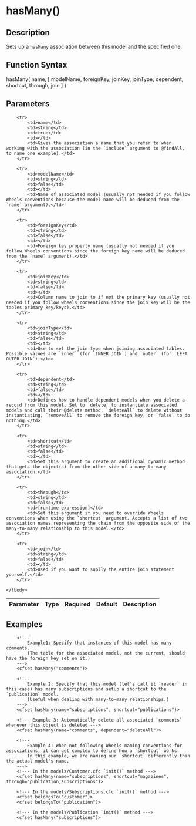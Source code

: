 # hasMany()

## Description
Sets up a `hasMany` association between this model and the specified one.

## Function Syntax
hasMany( name, [ modelName, foreignKey, joinKey, joinType, dependent, shortcut, through, join ] )


## Parameters
<table>
	<thead>
		<tr>
			<th>Parameter</th>
			<th>Type</th>
			<th>Required</th>
			<th>Default</th>
			<th>Description</th>
		</tr>
	</thead>
	<tbody>
		
		<tr>
			<td>name</td>
			<td>string</td>
			<td>true</td>
			<td></td>
			<td>Gives the association a name that you refer to when working with the association (in the `include` argument to @findAll, to name one example).</td>
		</tr>
		
		<tr>
			<td>modelName</td>
			<td>string</td>
			<td>false</td>
			<td></td>
			<td>Name of associated model (usually not needed if you follow Wheels conventions because the model name will be deduced from the `name` argument).</td>
		</tr>
		
		<tr>
			<td>foreignKey</td>
			<td>string</td>
			<td>false</td>
			<td></td>
			<td>Foreign key property name (usually not needed if you follow Wheels conventions since the foreign key name will be deduced from the `name` argument).</td>
		</tr>
		
		<tr>
			<td>joinKey</td>
			<td>string</td>
			<td>false</td>
			<td></td>
			<td>Column name to join to if not the primary key (usually not needed if you follow wheels conventions since the join key will be the tables primary key/keys).</td>
		</tr>
		
		<tr>
			<td>joinType</td>
			<td>string</td>
			<td>false</td>
			<td></td>
			<td>Use to set the join type when joining associated tables. Possible values are `inner` (for `INNER JOIN`) and `outer` (for `LEFT OUTER JOIN`).</td>
		</tr>
		
		<tr>
			<td>dependent</td>
			<td>string</td>
			<td>false</td>
			<td></td>
			<td>Defines how to handle dependent models when you delete a record from this model. Set to `delete` to instantiate associated models and call their @delete method, `deleteAll` to delete without instantiating, `removeAll` to remove the foreign key, or `false` to do nothing.</td>
		</tr>
		
		<tr>
			<td>shortcut</td>
			<td>string</td>
			<td>false</td>
			<td></td>
			<td>Set this argument to create an additional dynamic method that gets the object(s) from the other side of a many-to-many association.</td>
		</tr>
		
		<tr>
			<td>through</td>
			<td>string</td>
			<td>false</td>
			<td>[runtime expression]</td>
			<td>Set this argument if you need to override Wheels conventions when using the `shortcut` argument. Accepts a list of two association names representing the chain from the opposite side of the many-to-many relationship to this model.</td>
		</tr>
		
		<tr>
			<td>join</td>
			<td>string</td>
			<td>false</td>
			<td></td>
			<td>Used if you want to suplly the entire join statement yourself.</td>
		</tr>
		
	</tbody>
</table>


## Examples
	
		<!---
			Example1: Specify that instances of this model has many comments.
			(The table for the associated model, not the current, should have the foreign key set on it.)
		--->
		<cfset hasMany("comments")>

		<!---
			Example 2: Specify that this model (let's call it `reader` in this case) has many subscriptions and setup a shortcut to the `publication` model.
			(Useful when dealing with many-to-many relationships.)
		--->
		<cfset hasMany(name="subscriptions", shortcut="publications")>
		
		<!--- Example 3: Automatically delete all associated `comments` whenever this object is deleted --->
		<cfset hasMany(name="comments", dependent="deleteAll")>
		
		<!---
			Example 4: When not following Wheels naming conventions for associations, it can get complex to define how a `shortcut` works.
			In this example, we are naming our `shortcut` differently than the actual model's name.
		--->
		<!--- In the models/Customer.cfc `init()` method --->
		<cfset hasMany(name="subscriptions", shortcut="magazines", through="publication,subscriptions")>
		
		<!--- In the models/Subscriptions.cfc `init()` method --->
		<cfset belongsTo("customer")>
		<cfset belongsTo("publication")>
		
		<!--- In the models/Publication `init()` method --->
		<cfset hasMany("subscriptions")>
